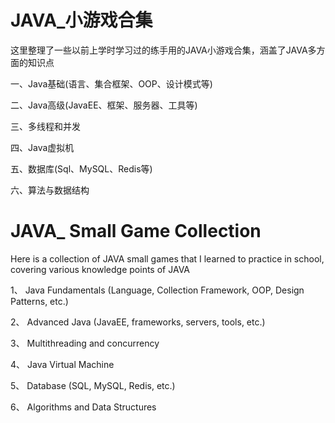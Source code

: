 # JAVA_小游戏合集
这里整理了一些以前上学时学习过的练手用的JAVA小游戏合集，涵盖了JAVA多方面的知识点

一、Java基础(语言、集合框架、OOP、设计模式等)

 二、Java高级(JavaEE、框架、服务器、工具等)
 
 三、多线程和并发
 
 四、Java虚拟机
 
 五、数据库(Sql、MySQL、Redis等)
 
 六、算法与数据结构

 
# JAVA_ Small Game Collection

Here is a collection of JAVA small games that I learned to practice in school, covering various knowledge points of JAVA

1、 Java Fundamentals (Language, Collection Framework, OOP, Design Patterns, etc.)

2、 Advanced Java (JavaEE, frameworks, servers, tools, etc.)
 
3、 Multithreading and concurrency
 
4、 Java Virtual Machine
 
5、 Database (SQL, MySQL, Redis, etc.)
 
6、 Algorithms and Data Structures
